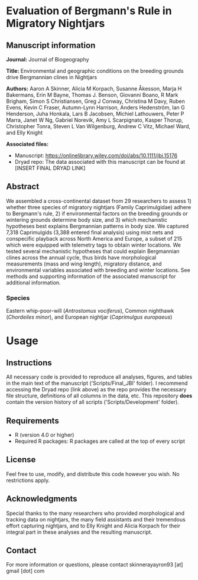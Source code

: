 # Evaluation of Bergmann's Rule in Migratory Nightjars

## Manuscript information

**Journal:** Journal of Biogeography

**Title:** Environmental and geographic conditions on the breeding grounds drive Bergmannian clines in Nightjars

**Authors:** Aaron A Skinner, Alicia M Korpach, Susanne Åkesson, Marja H Bakermans, Erin M Bayne, Thomas J. Benson, Giovanni Boano, R Mark Brigham, Simon S Christiansen, Greg J Conway, Christina M Davy, Ruben Evens, Kevin C Fraser, Autumn-Lynn Harrison, Anders Hedenström, Ian G Henderson, Juha Honkala, Lars B Jacobsen, Michiel Lathouwers, Peter P Marra, Janet W Ng, Gabriel Norevik, Amy L Scarpignato, Kasper Thorup, Christopher Tonra, Steven L Van Wilgenburg, Andrew C Vitz, Michael Ward, and Elly Knight

**Associated files:** 

- Manuscript: https://onlinelibrary.wiley.com/doi/abs/10.1111/jbi.15176
- Dryad repo: The data associated with this manuscript can be found at [INSERT FINAL DRYAD LINK]

## Abstract 
We assembled a cross-continental dataset from 29 researchers to assess 1) whether three species of migratory nightjars (Family Caprimulgidae) adhere to Bergmann's rule, 2) if environmental factors on the breeding grounds or wintering grounds determine body size, and 3) which mechanistic hypotheses best explains Bergmannian patterns in body size. We captured 7,318 Caprimulgids (3,388 entered final analysis) using mist nets and conspecific playback across North America and Europe, a subset of 215 which were equipped with telemetry tags to obtain winter locations. We tested several mechanistic hypotheses that could explain Bergmannian clines across the annual cycle, thus birds have morphological measurements (mass and wing length), migratory distance, and environmental variables associated with breeding and winter locations. See methods and supporting information of the associated manuscript for additional information.

### Species

Eastern whip-poor-will (*Antrostomus vociferus*), Common nighthawk (*Chordeiles minor*), and European nightjar (*Caprimulgus europaeus*)

# Usage

## Instructions

All necessary code is provided to reproduce all analyses, figures, and tables in the main text of the manuscript ('Scripts/Final_JBI' folder). I recommend accessing the Dryad repo (link above) as the repo provides the necessary file structure, definitions of all columns in the data, etc. This repository **does** contain the version history of all scripts ('Scripts/Development' folder).

## Requirements

- R (version 4.0 or higher)
- Required R packages: R packages are called at the top of every script 

## License

Feel free to use, modify, and distribute this code however you wish. No restrictions apply.

## Acknowledgments

Special thanks to the many researchers who provided morphological and tracking data on nightjars, the many field assistants and their tremendous effort capturing nightjars, and to Elly Knight and Alicia Korpach for their integral part in these analyses and the resulting manuscript. 

## Contact

For more information or questions, please contact skinnerayayron93 [at] gmail [dot] com
